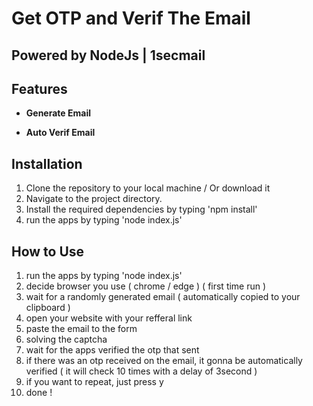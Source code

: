 # Get OTP and Verif The Email

## Powered by NodeJs | 1secmail 

## Features

- **Generate Email**

- **Auto Verif Email**

## Installation

1. Clone the repository to your local machine / Or download it
2. Navigate to the project directory.
3. Install the required dependencies by typing 'npm install'
4. run the apps by typing 'node index.js'

## How to Use
1. run the apps by typing 'node index.js'
2. decide browser you use ( chrome / edge ) ( first time run )
3. wait for a randomly generated email ( automatically copied to your clipboard )
4. open your website with your refferal link
5. paste the email to the form
6. solving the captcha
7. wait for the apps verified the otp that sent
8. if there was an otp received on the email, it gonna be automatically verified ( it will check 10 times with a delay of 3second )
9. if you want to repeat, just press y
10. done !


